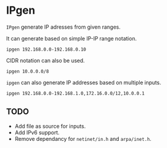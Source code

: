 # IPgen

`IPgen` generate IP adresses from given ranges.

It can generate based on simple IP-IP range notation.

    ipgen 192.168.0.0-192.168.0.10

CIDR notation can also be used.

    ipgen 10.0.0.0/8

`ipgen` can also generate IP addresses based on multiple inputs.

    ipgen 192.168.0.0-192.168.1.0,172.16.0.0/12,10.0.0.1

## TODO

- Add file as source for inputs.
- Add IPv6 support.
- Remove dependancy for `netinet/in.h` and `arpa/inet.h`.